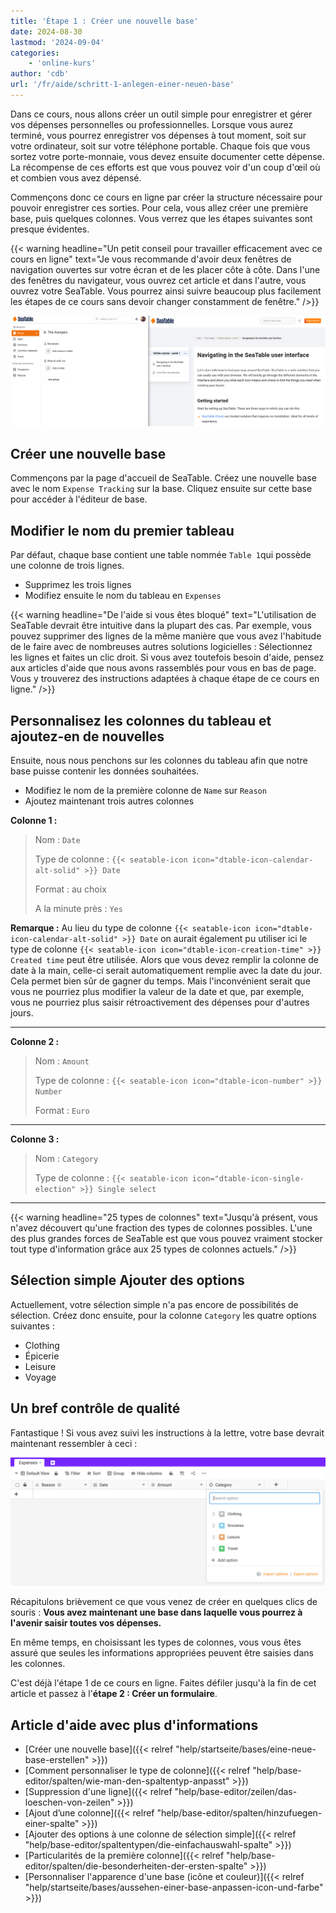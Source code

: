 ```yaml
---
title: 'Étape 1 : Créer une nouvelle base'
date: 2024-08-30
lastmod: '2024-09-04'
categories:
    - 'online-kurs'
author: 'cdb'
url: '/fr/aide/schritt-1-anlegen-einer-neuen-base'
---
```


Dans ce cours, nous allons créer un outil simple pour enregistrer et gérer vos dépenses personnelles ou professionnelles. Lorsque vous aurez terminé, vous pourrez enregistrer vos dépenses à tout moment, soit sur votre ordinateur, soit sur votre téléphone portable. Chaque fois que vous sortez votre porte-monnaie, vous devez ensuite documenter cette dépense. La récompense de ces efforts est que vous pouvez voir d'un coup d'œil où et combien vous avez dépensé.

Commençons donc ce cours en ligne par créer la structure nécessaire pour pouvoir enregistrer ces sorties. Pour cela, vous allez créer une première base, puis quelques colonnes. Vous verrez que les étapes suivantes sont presque évidentes.

{{< warning  headline="Un petit conseil pour travailler efficacement avec ce cours en ligne"  text="Je vous recommande d'avoir deux fenêtres de navigation ouvertes sur votre écran et de les placer côte à côte. Dans l'une des fenêtres du navigateur, vous ouvrez cet article et dans l'autre, vous ouvrez votre SeaTable. Vous pourrez ainsi suivre beaucoup plus facilement les étapes de ce cours sans devoir changer constamment de fenêtre." />}}

![](images/level1-browser-window-setup.png)

## Créer une nouvelle base

Commençons par la page d'accueil de SeaTable. Créez une nouvelle base avec le nom `Expense Tracking` sur la base. Cliquez ensuite sur cette base pour accéder à l'éditeur de base.

## Modifier le nom du premier tableau

Par défaut, chaque base contient une table nommée `Table 1`qui possède une colonne de trois lignes.

- Supprimez les trois lignes
- Modifiez ensuite le nom du tableau en `Expenses`

{{< warning  headline="De l'aide si vous êtes bloqué"  text="L'utilisation de SeaTable devrait être intuitive dans la plupart des cas. Par exemple, vous pouvez supprimer des lignes de la même manière que vous avez l'habitude de le faire avec de nombreuses autres solutions logicielles : Sélectionnez les lignes et faites un clic droit. Si vous avez toutefois besoin d'aide, pensez aux articles d'aide que nous avons rassemblés pour vous en bas de page. Vous y trouverez des instructions adaptées à chaque étape de ce cours en ligne." />}}

## Personnalisez les colonnes du tableau et ajoutez-en de nouvelles

Ensuite, nous nous penchons sur les colonnes du tableau afin que notre base puisse contenir les données souhaitées.

- Modifiez le nom de la première colonne de `Name` sur `Reason`
- Ajoutez maintenant trois autres colonnes

**Colonne 1 :**

> Nom : `Date`
>
> Type de colonne : `{{< seatable-icon icon="dtable-icon-calendar-alt-solid" >}} Date`
>
> Format : au choix
>
> A la minute près : `Yes`

**Remarque :** Au lieu du type de colonne `{{< seatable-icon icon="dtable-icon-calendar-alt-solid" >}} Date` on aurait également pu utiliser ici le type de colonne `{{< seatable-icon icon="dtable-icon-creation-time" >}} Created time` peut être utilisée. Alors que vous devez remplir la colonne de date à la main, celle-ci serait automatiquement remplie avec la date du jour. Cela permet bien sûr de gagner du temps. Mais l'inconvénient serait que vous ne pourriez plus modifier la valeur de la date et que, par exemple, vous ne pourriez plus saisir rétroactivement des dépenses pour d'autres jours.

---

**Colonne 2 :**

> Nom : `Amount`
>
> Type de colonne : `{{< seatable-icon icon="dtable-icon-number" >}} Number`
>
> Format : `Euro`

---

**Colonne 3 :**

> Nom : `Category`
>
> Type de colonne : `{{< seatable-icon icon="dtable-icon-single-election" >}} Single select`

---

{{< warning  headline="25 types de colonnes"  text="Jusqu'à présent, vous n'avez découvert qu'une fraction des types de colonnes possibles. L'une des plus grandes forces de SeaTable est que vous pouvez vraiment stocker tout type d'information grâce aux 25 types de colonnes actuels." />}}

## Sélection simple Ajouter des options

Actuellement, votre sélection simple n'a pas encore de possibilités de sélection. Créez donc ensuite, pour la colonne `Category` les quatre options suivantes :

- Clothing
- Épicerie
- Leisure
- Voyage

## Un bref contrôle de qualité

Fantastique ! Si vous avez suivi les instructions à la lettre, votre base devrait maintenant ressembler à ceci :

![](images/level1-expenses-table.png)

Récapitulons brièvement ce que vous venez de créer en quelques clics de souris : **Vous avez maintenant une base dans laquelle vous pourrez à l'avenir saisir toutes vos dépenses.**

En même temps, en choisissant les types de colonnes, vous vous êtes assuré que seules les informations appropriées peuvent être saisies dans les colonnes.

C'est déjà l'étape 1 de ce cours en ligne. Faites défiler jusqu'à la fin de cet article et passez à l'**étape 2 : Créer un formulaire**.

## Article d'aide avec plus d'informations

- [Créer une nouvelle base]({{< relref "help/startseite/bases/eine-neue-base-erstellen" >}})
- [Comment personnaliser le type de colonne]({{< relref "help/base-editor/spalten/wie-man-den-spaltentyp-anpasst" >}})
- [Suppression d'une ligne]({{< relref "help/base-editor/zeilen/das-loeschen-von-zeilen" >}})
- [Ajout d’une colonne]({{< relref "help/base-editor/spalten/hinzufuegen-einer-spalte" >}})
- [Ajouter des options à une colonne de sélection simple]({{< relref "help/base-editor/spaltentypen/die-einfachauswahl-spalte" >}})
- [Particularités de la première colonne]({{< relref "help/base-editor/spalten/die-besonderheiten-der-ersten-spalte" >}})
- [Personnaliser l'apparence d'une base (icône et couleur)]({{< relref "help/startseite/bases/aussehen-einer-base-anpassen-icon-und-farbe" >}})
